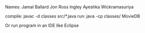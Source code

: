 Names:
Jamal Ballard
Jon Ross Ingley
Ayeshka Wickramasuriya

compile:
	javac -d classes src/*.java
run:
	java -cp classes/ MovieDB

Or run program in an IDE like Eclipse
